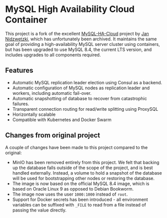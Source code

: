 # MySQL High Availability Cloud Container

This project is a fork of the excellent [MySQL-HA-Cloud](https://github.com/jnidzwetzki/mysql-ha-cloud) project by [Jan Nidzwetzki](https://github.com/jnidzwetzki), which has unfortunately been archived. It maintains the same goal of providing a high-availability MySQL server cluster using containers, but has been upgraded to use MySQL 8.4, the current LTS version, and includes upgrades to all components required.

## Features

- Automatic MySQL replication leader election using Consul as a backend.
- Automatic configuration of MySQL nodes as replication leader and workers, including automatic fail-over.
- Automatic snapshotting of database to recover from catastrophic failures.
- Transparent connection routing for read/write splitting using ProxySQL
- Horizontally scalable
- Compatible with Kubernetes and Docker Swarm

## Changes from original project

A couple of changes have been made to this project compared to the original:

- MinIO has been removed entirely from this project. We felt that backing up the database falls outside of the scope of the project, and is best handled externally. Instead, a volume to hold a snapshot of the database will be used for bootstrapping other nodes or restoring the database.
- The image is now based on the official MySQL 8.4 image, which is based on Oracle Linux 9 as opposed to Debian Bookworm.
- The image now uses the user `1000:1000` instead of `root`.
- Support for Docker secrets has been introduced - all environment variables can be suffixed with `_FILE` to read from a file instead of passing the value directly.
